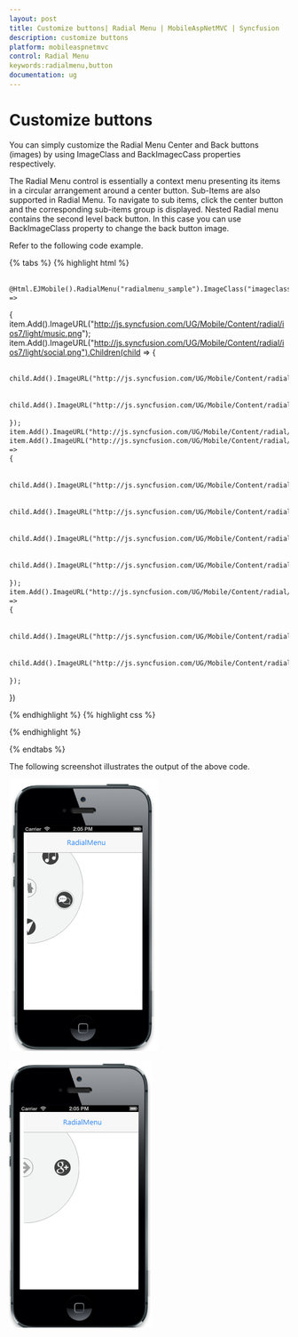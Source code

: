 ```yaml
---
layout: post
title: Customize buttons| Radial Menu | MobileAspNetMVC | Syncfusion
description: customize buttons
platform: mobileaspnetmvc
control: Radial Menu
keywords:radialmenu,button
documentation: ug
---
```


# Customize buttons

You can simply customize the Radial Menu Center and Back buttons (images) by using ImageClass and BackImagecCass properties respectively. 

The Radial Menu control is essentially a context menu presenting its items in a circular arrangement around a center button. Sub-Items are also supported in Radial Menu. To navigate to sub items, click the center button and the corresponding sub-items group is displayed. Nested Radial menu contains the second level back button. In this case you can use BackImageClass property to change the back button image. 

Refer to the following code example.

{% tabs %}
{% highlight html %}


        @Html.EJMobile().RadialMenu("radialmenu_sample").ImageClass("imageclass").BackImageClass("backimage").Position(RadialMenuPosition.LeftTop).Items(item =>
{
    item.Add().ImageURL("http://js.syncfusion.com/UG/Mobile/Content/radial/ios7/light/music.png");
    item.Add().ImageURL("http://js.syncfusion.com/UG/Mobile/Content/radial/ios7/light/social.png").Children(child =>
    {

        child.Add().ImageURL("http://js.syncfusion.com/UG/Mobile/Content/radial/ios7/light/googleplus.png");

        child.Add().ImageURL("http://js.syncfusion.com/UG/Mobile/Content/radial/ios7/light/facebook.png");

    });
    item.Add().ImageURL("http://js.syncfusion.com/UG/Mobile/Content/radial/ios7/light/direction.png");
    item.Add().ImageURL("http://js.syncfusion.com/UG/Mobile/Content/radial/ios7/light/browser.png").Children(child =>
    {

        child.Add().ImageURL("http://js.syncfusion.com/UG/Mobile/Content/radial/ios7/light/chrome.png");

        child.Add().ImageURL("http://js.syncfusion.com/UG/Mobile/Content/radial/ios7/light/opera.png");

        child.Add().ImageURL("http://js.syncfusion.com/UG/Mobile/Content/radial/ios7/light/bing.png");

        child.Add().ImageURL("http://js.syncfusion.com/UG/Mobile/Content/radial/ios7/light/yahoo.png");

    });
    item.Add().ImageURL("http://js.syncfusion.com/UG/Mobile/Content/radial/ios7/light/message.png").Children(child =>
    {

        child.Add().ImageURL("http://js.syncfusion.com/UG/Mobile/Content/radial/ios7/light/google.png");

        child.Add().ImageURL("http://js.syncfusion.com/UG/Mobile/Content/radial/ios7/light/yahoo.png");

    });

})



{% endhighlight  %}
{% highlight css %}

<style>
    .imageclass {
        background: url("http://js.syncfusion.com/UG/Mobile/Content/radial/home.png");
        background-position: center;
        background-repeat: no-repeat;
    }

    .backimage {
        background: url("http://js.syncfusion.com/UG/Mobile/Content/radial/windowsback.png");
        background-position: center;
        background-repeat: no-repeat;
        -moz-transform: scaleX(-1);
        -o-transform: scaleX(-1);
        -webkit-transform: scaleX(-1);
        transform: scaleX(-1);
        filter: FlipH;
        -ms-filter: "FlipH";
    }
</style>
{% endhighlight  %}

{% endtabs %}


The following screenshot illustrates the output of the above code.

![](Customize-buttons_images/Customize-buttons_img1.png)

![](Customize-buttons_images/Customize-buttons_img2.png)




